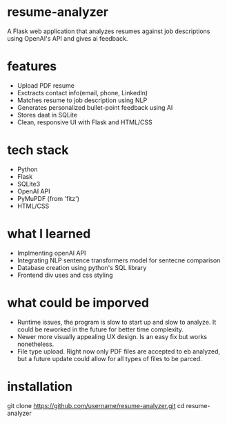 # resume-analyzer
A Flask web application that analyzes resumes against job descriptions using OpenAI's API and gives ai feedback.

# features
- Upload PDF resume
- Exctracts contact info(email, phone, Linkedln)
- Matches resume to job description using NLP
- Generates personalized bullet-point feedback using AI
- Stores daat in SQLite
- Clean, responsive UI with Flask and HTML/CSS

# tech stack
- Python
- Flask
- SQLite3
- OpenAI API
- PyMuPDF (from 'fitz')
- HTML/CSS

# what I learned
- Implmenting openAI API
- Integrating NLP sentence transformers model for sentecne comparison
- Database creation using python's SQL library
- Frontend div uses and css styling

# what could be imporved
- Runtime issues, the program is slow to start up and slow to analyze. It could be reworked in the future for better time complexity.
- Newer more visually appealing UX design. Is an easy fix but works nonetheless.
- File type upload. Right now only PDF files are accepted to eb analyzed, but a future update could allow for all types of files to be parced. 

# installation
git clone https://github.com/username/resume-analyzer.git
cd resume-analyzer
